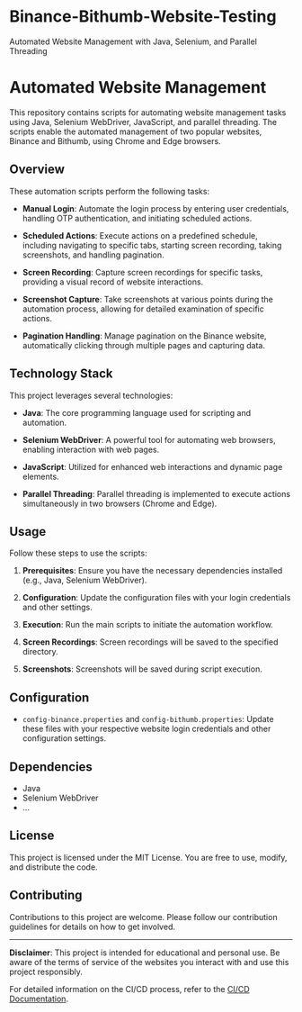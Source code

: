# Binance-Bithumb-Website-Testing
Automated Website Management with Java, Selenium, and Parallel Threading

# Automated Website Management

This repository contains scripts for automating website management tasks using Java, Selenium WebDriver, JavaScript, and parallel threading. The scripts enable the automated management of two popular websites, Binance and Bithumb, using Chrome and Edge browsers.

## Overview

These automation scripts perform the following tasks:

- **Manual Login**: Automate the login process by entering user credentials, handling OTP authentication, and initiating scheduled actions.

- **Scheduled Actions**: Execute actions on a predefined schedule, including navigating to specific tabs, starting screen recording, taking screenshots, and handling pagination.

- **Screen Recording**: Capture screen recordings for specific tasks, providing a visual record of website interactions.

- **Screenshot Capture**: Take screenshots at various points during the automation process, allowing for detailed examination of specific actions.

- **Pagination Handling**: Manage pagination on the Binance website, automatically clicking through multiple pages and capturing data.

## Technology Stack

This project leverages several technologies:

- **Java**: The core programming language used for scripting and automation.

- **Selenium WebDriver**: A powerful tool for automating web browsers, enabling interaction with web pages.

- **JavaScript**: Utilized for enhanced web interactions and dynamic page elements.

- **Parallel Threading**: Parallel threading is implemented to execute actions simultaneously in two browsers (Chrome and Edge).

## Usage

Follow these steps to use the scripts:

1. **Prerequisites**: Ensure you have the necessary dependencies installed (e.g., Java, Selenium WebDriver).

2. **Configuration**: Update the configuration files with your login credentials and other settings.

3. **Execution**: Run the main scripts to initiate the automation workflow.

4. **Screen Recordings**: Screen recordings will be saved to the specified directory.

5. **Screenshots**: Screenshots will be saved during script execution.

## Configuration

- `config-binance.properties` and `config-bithumb.properties`: Update these files with your respective website login credentials and other configuration settings.

## Dependencies

- Java
- Selenium WebDriver
- ...

## License

This project is licensed under the MIT License. You are free to use, modify, and distribute the code.

## Contributing

Contributions to this project are welcome. Please follow our contribution guidelines for details on how to get involved.

---

**Disclaimer**: This project is intended for educational and personal use. Be aware of the terms of service of the websites you interact with and use this project responsibly.

For detailed information on the CI/CD process, refer to the [CI/CD Documentation](/docs/cicd-docs.md).

